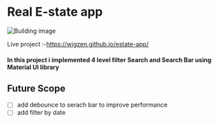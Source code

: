 # Real E-state app
![Building image](https://cdn.pixabay.com/photo/2020/02/16/20/29/nyc-4854718_960_720.jpg)

 Live project :-https://wigzen.github.io/estate-app/
#### In this project i implemented 4 level filter Search and Search Bar using Material UI library

## Future Scope

- [ ] add debounce to serach bar to improve performance
- [ ] add filter by date
